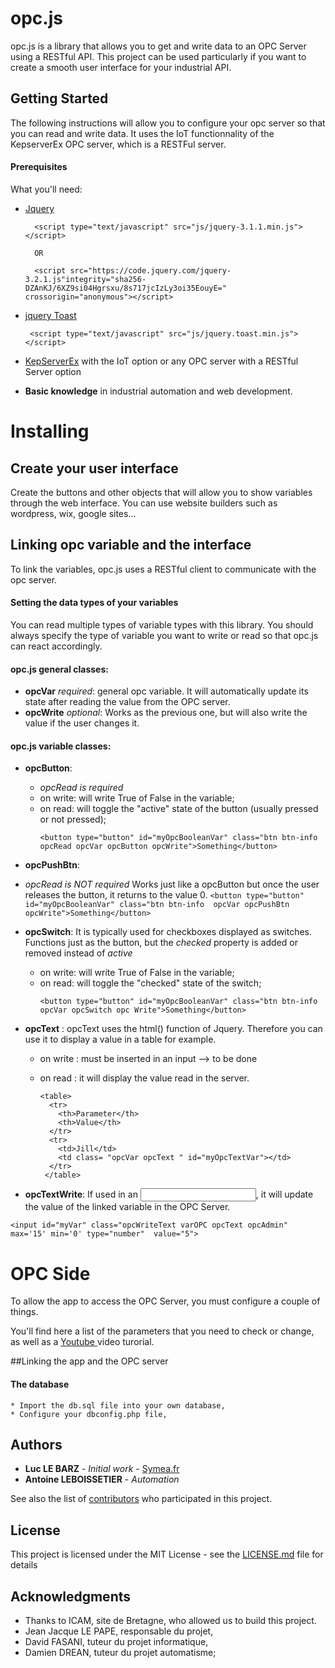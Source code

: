 # opc.js

opc.js is a library that allows you to get and write data to an OPC Server using a RESTful API.
This project can be used particularly if you want to create a smooth user interface for your industrial API.

## Getting Started

The following instructions will allow you to configure your opc server so that you can read and write data. It uses the IoT functionnality of the KepserverEx OPC server, which is a RESTFul server.

#### Prerequisites

What you'll need:

* [Jquery](https://jquery.com/) 

		
		<script type="text/javascript" src="js/jquery-3.1.1.min.js"></script>

		OR
		
		<script	src="https://code.jquery.com/jquery-3.2.1.js"integrity="sha256-DZAnKJ/6XZ9si04Hgrsxu/8s717jcIzLy3oi35EouyE=" crossorigin="anonymous"></script>
		
*  [jquery Toast](https://github.com/kamranahmedse/jquery-toast-plugin)

		
		<script type="text/javascript" src="js/jquery.toast.min.js"></script>
		

* [KepServerEx](https://www.kepware.com/en-us/products/kepserverex/) with the IoT option or any OPC server with a RESTful Server option

* **Basic knowledge** in industrial automation and web development.



# Installing

## Create your user interface 
Create the buttons and other objects that will allow you to show variables through the web interface.
You can use website builders such as wordpress, wix, google sites...

## Linking opc variable and the interface

To link the variables, opc.js uses a RESTful client to communicate with the opc server.

#### Setting the data types of your variables

You can read multiple types of variable types with this library.
You should always specify the type of variable you want to write or read so that opc.js can react accordingly.

#### opc.js general classes:

* **opcVar** *required*: general opc variable. It will automatically update its state after reading the value from the OPC server.
* **opcWrite** *optional*: Works as the previous one, but will also write the value if the user changes it.


#### opc.js variable classes:


* **opcButton**: 
	* *opcRead is required*
	* on write: will write True of False in the variable;
	* on read: will toggle the "active" state of the button (usually pressed or not pressed);
		```
		<button type="button" id="myOpcBooleanVar" class="btn btn-info opcRead opcVar opcButton opcWrite">Something</button>
		```

* **opcPushBtn**: 
* *opcRead is NOT  required*
Works just like a opcButton but once the user releases the button, it returns to the value 0. 
		```
		<button type="button" id="myOpcBooleanVar" class="btn btn-info  opcVar opcPushBtn opcWrite">Something</button>
		```

* **opcSwitch**: 
It is typically used for checkboxes displayed as switches.
Functions just as the button, but the *checked* property is added or removed instead of *active*
	* on write: will write True of False in the variable;
	* on read: will toggle the "checked" state of the switch;
		```
		<button type="button" id="myOpcBooleanVar" class="btn btn-info opcVar opcSwitch opc Write">Something</button>
		```

* **opcText** :
opcText uses the html() function of Jquery. Therefore you can use it to display a value in a table for example.
	* on write : must be inserted in an input --> to be done
	* on read : it will display the value read in the server.

		```
		<table>
		  <tr>
		    <th>Parameter</th>
		    <th>Value</th> 
		  </tr>
		  <tr>
		    <td>Jill</td>
		    <td class= "opcVar opcText " id="myOpcTextVar"></td> 
		  </tr>
		 </table>
		```


* **opcTextWrite**: 
If used in an <input>, it will update the value of the linked variable in the OPC Server.
```
<input id="myVar" class="opcWriteText varOPC opcText opcAdmin" max='15' min='0' type="number"  value="5">
```



# OPC Side
To allow the app to access the OPC Server, you must configure a couple of things.

You'll find here a list of the parameters that you need to check or change, as well as a [Youtube ](https://Symea.fr) video turorial.

##Linking the app and the OPC server

#### The database 
	* Import the db.sql file into your own database,
	* Configure your dbconfig.php file,
	


## Authors

* **Luc LE BARZ** - *Initial work* - [Symea.fr](https://Symea.fr)
* **Antoine LEBOISSETIER** - *Automation*

See also the list of [contributors](https://github.com/Luclb/opc.js/contributors) who participated in this project.

## License

This project is licensed under the MIT License - see the [LICENSE.md](LICENSE.md) file for details

## Acknowledgments

* Thanks to ICAM, site de Bretagne, who allowed us to build this project.
* Jean Jacque LE PAPE, responsable du projet,
* David FASANI, tuteur du projet informatique,
* Damien DREAN, tuteur du projet automatisme;

